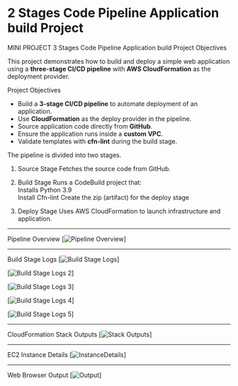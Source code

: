 # 2 Stages Code Pipeline Application build Project
MINI PROJECT 
3 Stages Code Pipeline Application build Project Objectives

This project demonstrates how to build and deploy a simple web application using a **three-stage CI/CD pipeline** with **AWS CloudFormation** as the deployment provider.  

Project Objectives
- Build a **3-stage CI/CD pipeline** to automate deployment of an application.
- Use **CloudFormation** as the deploy provider in the pipeline.
- Source application code directly from **GitHub**.
- Ensure the application runs inside a **custom VPC**.
- Validate templates with **cfn-lint** during the build stage.

The pipeline is divided into two stages.
1. Source Stage 
   Fetches the source code from GitHub.

2. Build Stage 
   Runs a CodeBuild project that:  
   Installs Python 3.9  
   Install Cfn-lint 
   Create the zip (artifact) for the deploy stage 

3. Deploy Stage
   Uses AWS CloudFormation to launch infrastructure and application.

---

Pipeline Overview 
[![Pipeline Overview](./images/pipelines.png)]

---


Build Stage Logs 
[![Build Stage Logs](./images/BuildStage.png)]

[![Build Stage Logs 2](./images/BuildStage2.png)]

[![Build Stage Logs 3](./images/BuildStage3.png)]

[![Build Stage Logs 4](./images/BuildStage4.png)]

[![Build Stage Logs 5](./images/BuildStage5.png)]

---

CloudFormation Stack Outputs 
[![Stack Outputs](./images/StackOutputs.png)]

---

EC2 Instance Details 
[![InstanceDetails](./images/InstanceDetails.png)]

---

Web Browser Output
[![Output ](./images/apache.png)]
